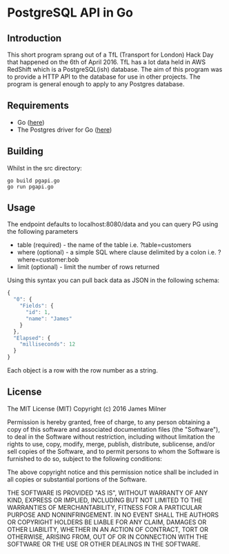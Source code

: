 # PostgreSQL API in Go

## Introduction
This short program sprang out of a TfL (Transport for London) Hack Day that happened on the 6th of April 2016. TfL has a lot data held in AWS RedShift which is a PostgreSQL(ish) database. The aim of this program was to provide a HTTP API to the database for use in other projects. The program is general enough to apply to any Postgres database.

## Requirements

  * Go ([here](https://golang.org/dl/))
  * The Postgres driver for Go ([here](https://github.com/lib/pq))

## Building
Whilst in the src directory:

    go build pgapi.go
    go run pgapi.go

## Usage

The endpoint defaults to localhost:8080/data and you can query PG using the following parameters


  * table (required) - the name of the table i.e. ?table=customers
  * where (optional) - a simple SQL where clause delimited by a colon i.e. ?where=customer:bob
  * limit (optional) - limit the number of rows returned

Using this syntax you can pull back data as JSON in the following schema:

```javascript
{
  "0": {
    "Fields": {
      "id": 1,
      "name": "James"
    }
  },
  "Elapsed": {
    "milliseconds": 12
  }
}
```

Each object is a row with the row number as a string.

## License

The MIT License (MIT)
Copyright (c) 2016 James Milner

Permission is hereby granted, free of charge, to any person obtaining a copy of this software and associated documentation files (the "Software"), to deal in the Software without restriction, including without limitation the rights to use, copy, modify, merge, publish, distribute, sublicense, and/or sell copies of the Software, and to permit persons to whom the Software is furnished to do so, subject to the following conditions:

The above copyright notice and this permission notice shall be included in all copies or substantial portions of the Software.

THE SOFTWARE IS PROVIDED "AS IS", WITHOUT WARRANTY OF ANY KIND, EXPRESS OR IMPLIED, INCLUDING BUT NOT LIMITED TO THE WARRANTIES OF MERCHANTABILITY, FITNESS FOR A PARTICULAR PURPOSE AND NONINFRINGEMENT. IN NO EVENT SHALL THE AUTHORS OR COPYRIGHT HOLDERS BE LIABLE FOR ANY CLAIM, DAMAGES OR OTHER LIABILITY, WHETHER IN AN ACTION OF CONTRACT, TORT OR OTHERWISE, ARISING FROM, OUT OF OR IN CONNECTION WITH THE SOFTWARE OR THE USE OR OTHER DEALINGS IN THE SOFTWARE.
